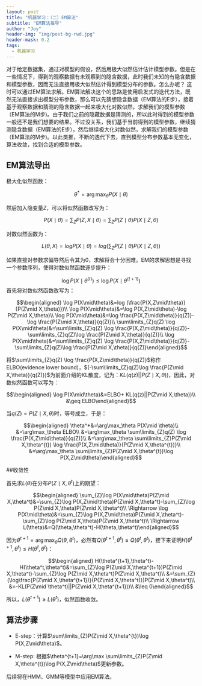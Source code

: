 ```yaml
---
layout: post
title: "机器学习：（二）EM算法"
subtitle: "EM算法推导"
author: "Joy"
header-img: "img/post-bg-rwd.jpg"
header-mask: 0.2
tags:
  - 机器学习
---
```


对于给定数据集，通过对模型的假设，然后用极大似然估计估计模型参数。但是在一些情况下，得到的观察数据有未观察到的隐含数据，此时我们未知的有隐含数据和模型参数，因而无法直接用极大似然估计得到模型分布的参数。怎么办呢？
这时可以通过EM算法求解。EM算法解决这个的思路是使用启发式的迭代方法，既然无法直接求出模型分布参数，那么可以先猜想隐含数据（EM算法的E步），接着基于观察数据和猜测的隐含数据一起来极大化对数似然，求解我们的模型参数（EM算法的M步)。由于我们之前的隐藏数据是猜测的，所以此时得到的模型参数一般还不是我们想要的结果。不过没关系，我们基于当前得到的模型参数，继续猜测隐含数据（EM算法的E步），然后继续极大化对数似然，求解我们的模型参数（EM算法的M步)。以此类推，不断的迭代下去，直到模型分布参数基本无变化，算法收敛，找到合适的模型参数。

## EM算法导出

极大化似然函数：

 $$\theta^*=\arg\max_\theta P(X\mid \theta)$$

然后加入隐变量$Z$，可以将似然函数改写为：

$$P(X\mid\theta)=\sum_{Z}P(Z,X\mid\theta)
=\sum_{Z}P(Z\mid\theta)P(X\mid Z, \theta)$$

对数似然函数为：

$$L(\theta,X)=logP(X\mid\theta)=log(\sum_{Z}P(Z\mid\theta)P(X\mid Z,\theta))$$

如果直接对参数求偏导然后令其为0，求解将会十分困难。EM的求解思想是寻找一个参数序列，使得对数似然函数逐步提升：

$$\log P(X\mid \theta^{(t)}) \leq \log P(X\mid \theta^{(t+1)})$$
首先将对数似然函数改写为：

$$\begin{aligned}
\log P(X\mid\theta)&=log (\frac{P(X,Z\mid\theta)}{P(Z\mid X,\theta)})\\
\log P(X\mid\theta)&=\log P(X,Z\mid\theta)-\log P(Z\mid X,\theta)\\
\log P(X\mid\theta)&=\log \frac{P(X,Z\mid\theta)}{q(Z)}-\log \frac{P(Z\mid X,\theta)}{q(Z)}\\
\sum\limits_{Z}q(Z) \log P(X\mid\theta)&=\sum\limits_{Z}q(Z) \log \frac{P(X,Z\mid\theta)}{q(Z)}-\sum\limits_{Z}q(Z)\log \frac{P(Z\mid X,\theta)}{q(Z)}\\
\log P(X\mid\theta)&=\sum\limits_{Z}q(Z) \log \frac{P(X,Z\mid\theta)}{q(Z)}-\sum\limits_{Z}q(Z)\log \frac{P(Z\mid X,\theta)}{q(Z)}\end{aligned}$$

将$\sum\limits_{Z}q(Z) \log \frac{P(X,Z\mid\theta)}{q(Z)}$称作ELBO(evidence lower bound)，$(-\sum\limits_{Z}q(Z)\log \frac{P(Z\mid X,\theta)}{q(Z)})$为前面介绍的KL散度，记为：$KL(q(z)||P(Z\mid X,\theta))$，因此，对数似然函数可以写为：

$$\begin{aligned}
  \log P(X\mid\theta)&=ELBO+ KL(q(z)||P(Z\mid X,\theta))\\
  &\geq ELBO\end{aligned}$$

当$q(Z)=P(Z\mid X,\theta)$时，等号成立，于是：

 $$\begin{aligned}
    \theta^*&=\arg\max_\theta P(X\mid \theta)\\
    &=\arg\max_\theta ELBO\\
    &=\arg\max_\theta \sum\limits_{Z}q(Z) \log \frac{P(X,Z\mid\theta)}{q(Z)}\\
    &=\arg\max_\theta \sum\limits_{Z}P(Z\mid X,\theta^{t}) \log \frac{P(X,Z\mid\theta)}{P(Z\mid X,\theta^{t})}\\
    &=\arg\max_\theta \sum\limits_{Z}P(Z\mid X,\theta^{t})\log P(X,Z\mid\theta)\end{aligned}$$

##收敛性

首先求$L(\theta)$在分布$P(Z\mid X,\theta^t)$上的期望：

 $$\begin{aligned}
\sum_{Z}\log P(X\mid\theta)P(Z\mid X,\theta^t)&=\sum_{Z}\log P(X,Z\mid\theta)P(Z\mid X,\theta^t)-\sum_{Z}\log P(Z\mid X,\theta)P(Z\mid X,\theta^t)\\
\Rightarrow \log P(X\mid\theta)&=\sum_{Z}\log P(X,Z\mid\theta)P(Z\mid X,\theta^t)-\sum_{Z}\log P(Z\mid X,\theta)P(Z\mid X,\theta^t)\\
\Rightarrow L(\theta)&=Q(\theta,\theta^t)-H(\theta,\theta^t)\end{aligned}$$

因为$\theta^{t+1}=\arg\max_\theta Q(\theta,\theta^t)$，必然有$Q(\theta^{t+1},\theta^t)\geq Q(\theta^t,\theta^t)$，接下来证明$H(\theta^{t+1},\theta^t)\leq H(\theta^t,\theta^t)$：

$$\begin{aligned}
    H(\theta^{t+1},\theta^t)-H(\theta^t,\theta^t)&=\sum_{Z}\log P(Z\mid X,\theta^{t+1})P(Z\mid X,\theta^t)-\sum_{Z}\log P(Z\mid X,\theta^t)P(Z\mid X,\theta^t)\\
    &=\sum_{Z}(\log\frac{P(Z\mid X,\theta^{t+1})}{P(Z\mid X,\theta^t)})P(Z\mid X,\theta^t)\\
    &=-KL(P(Z\mid \theta^t)||P(Z\mid X,\theta^{t+1}))\\
    &\leq 0\end{aligned}$$

所以，$L(\theta^{t+1}) \geq L(\theta^t)$，似然函数收敛。

## 算法步骤

- E-step：计算$\sum\limits_{Z}P(Z\mid X,\theta^{t})\log P(X,Z\mid\theta)$。

- M-step:
  根据$\theta^{t+1}=\arg\max \sum\limits_{Z}P(Z\mid X,\theta^{t})\log P(X,Z\mid\theta)$更新参数。

后续将在HMM、GMM等模型中应用EM算法。